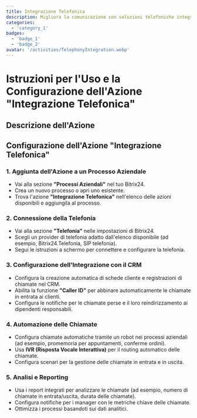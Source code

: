 ```yaml
---
title: Integrazione Telefonica
description: Migliora la comunicazione con soluzioni telefoniche integrate.
categories: 
  - 'category_1'
badges:
  - 'badge_1'
  - 'badge_2'
avatar: '/activities/TelephonyIntegration.webp'
---
```


# Istruzioni per l'Uso e la Configurazione dell'Azione "Integrazione Telefonica"

## Descrizione dell'Azione

## **Configurazione dell'Azione "Integrazione Telefonica"**

### 1. Aggiunta dell'Azione a un Processo Aziendale
- Vai alla sezione **"Processi Aziendali"** nel tuo Bitrix24.
- Crea un nuovo processo o apri uno esistente.
- Trova l'azione **"Integrazione Telefonica"** nell'elenco delle azioni disponibili e aggiungila al processo.

### 2. Connessione della Telefonia
- Vai alla sezione **"Telefonia"** nelle impostazioni di Bitrix24.
- Scegli un provider di telefonia adatto dall'elenco disponibile (ad esempio, Bitrix24.Telefonia, SIP telefonia).
- Segui le istruzioni a schermo per connettere e configurare la telefonia.

### 3. Configurazione dell'Integrazione con il CRM
- Configura la creazione automatica di schede cliente e registrazioni di chiamate nel CRM.
- Abilita la funzione **"Caller ID"** per abbinare automaticamente le chiamate in entrata ai clienti.
- Configura le notifiche per le chiamate perse e il loro reindirizzamento ai dipendenti responsabili.

### 4. Automazione delle Chiamate
- Configura chiamate automatiche tramite un robot nei processi aziendali (ad esempio, promemoria per appuntamenti, conferme ordini).
- Usa **IVR (Risposta Vocale Interattiva)** per il routing automatico delle chiamate.
- Configura scenari per la gestione delle chiamate in entrata e in uscita.

### 5. Analisi e Reporting
- Usa i report integrati per analizzare le chiamate (ad esempio, numero di chiamate in entrata/uscita, durata delle chiamate).
- Configura notifiche per i manager con le metriche chiave delle chiamate.
- Ottimizza i processi basandoti sui dati analitici.
